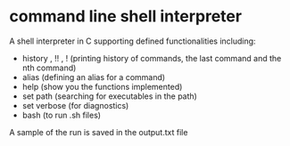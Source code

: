 # command line shell interpreter

A shell interpreter in C supporting defined functionalities including:

* history , !! , ! (printing history of commands, the last command and the nth command)
* alias (defining an alias for a command)
* help (show you the functions implemented)
* set path (searching for executables in the path)
* set verbose (for diagnostics)
* bash (to run .sh files)

A sample of the run is saved in the output.txt file
